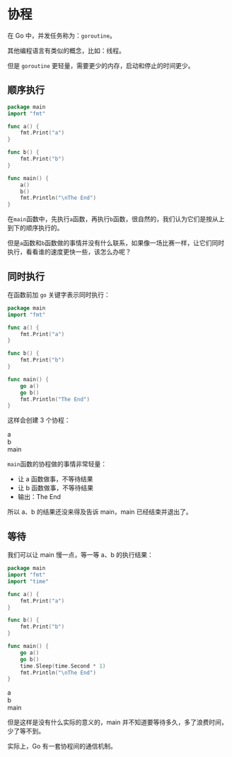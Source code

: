 # 协程

在 Go 中，并发任务称为：`goroutine`。

其他编程语言有类似的概念，比如：线程。

但是 `goroutine` 更轻量，需要更少的内存，启动和停止的时间更少。

## 顺序执行

<div class="run"></div>

```go
package main
import "fmt"

func a() {
    fmt.Print("a")
}

func b() {
    fmt.Print("b")
}

func main() {
    a()
    b()
    fmt.Println("\nThe End")
}
```

在`main`函数中，先执行`a`函数，再执行`b`函数，很自然的，我们认为它们是按从上到下的顺序执行的。

但是`a`函数和`b`函数做的事情并没有什么联系，如果像一场比赛一样，让它们同时执行，看看谁的速度更快一些，该怎么办呢？

## 同时执行

在函数前加 `go` 关键字表示同时执行：

<div class="run"></div>

```go
package main
import "fmt"

func a() {
    fmt.Print("a")
}

func b() {
    fmt.Print("b")
}

func main() {
    go a()
    go b()
    fmt.Println("The End")
}
```

这样会创建 3 个协程：

<div class="bg-cyan flex flex-col gap-4 p-2">
    <div class="brick w-72">a</div>
    <div class="brick w-72">b</div>
    <div class="brick w-24">main</div>
</div>

`main`函数的协程做的事情非常轻量：

- 让 a 函数做事，不等待结果
- 让 b 函数做事，不等待结果
- 输出：The End

所以 a、b 的结果还没来得及告诉 main，main 已经结束并退出了。

## 等待

我们可以让 main 慢一点，等一等 a、b 的执行结果：

<div class="run"></div>

```go
package main
import "fmt"
import "time"

func a() {
    fmt.Print("a")
}

func b() {
    fmt.Print("b")
}

func main() {
    go a()
    go b()
    time.Sleep(time.Second * 1)
    fmt.Println("\nThe End")
}
```

<div class="bg-cyan flex flex-col gap-4 p-2">
    <div class="brick w-36">a</div>
    <div class="brick w-36">b</div>
    <div class="brick w-72">main</div>
</div>

但是这样是没有什么实际的意义的，main 并不知道要等待多久，多了浪费时间，少了等不到。

实际上，Go 有一套协程间的通信机制。
